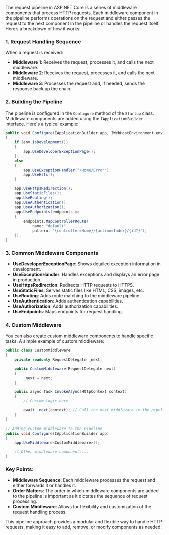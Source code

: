 The request pipeline in ASP.NET Core is a series of middleware components that process HTTP requests. Each middleware component in the pipeline performs operations on the request and either passes the request to the next component in the pipeline or handles the request itself. Here’s a breakdown of how it works:

### 1. **Request Handling Sequence**
When a request is received:
- **Middleware 1**: Receives the request, processes it, and calls the next middleware.
- **Middleware 2**: Receives the request, processes it, and calls the next middleware.
- **Middleware 3**: Processes the request and, if needed, sends the response back up the chain.

### 2. **Building the Pipeline**
The pipeline is configured in the `Configure` method of the `Startup` class. Middleware components are added using the `IApplicationBuilder` interface. Here's a typical example:

```csharp
public void Configure(IApplicationBuilder app, IWebHostEnvironment env)
{
    if (env.IsDevelopment())
    {
        app.UseDeveloperExceptionPage();
    }
    else
    {
        app.UseExceptionHandler("/Home/Error");
        app.UseHsts();
    }

    app.UseHttpsRedirection();
    app.UseStaticFiles();
    app.UseRouting();
    app.UseAuthentication();
    app.UseAuthorization();
    app.UseEndpoints(endpoints =>
    {
        endpoints.MapControllerRoute(
            name: "default",
            pattern: "{controller=Home}/{action=Index}/{id?}");
    });
}
```

### 3. **Common Middleware Components**
- **UseDeveloperExceptionPage**: Shows detailed exception information in development.
- **UseExceptionHandler**: Handles exceptions and displays an error page in production.
- **UseHttpsRedirection**: Redirects HTTP requests to HTTPS.
- **UseStaticFiles**: Serves static files like HTML, CSS, images, etc.
- **UseRouting**: Adds route matching to the middleware pipeline.
- **UseAuthentication**: Adds authentication capabilities.
- **UseAuthorization**: Adds authorization capabilities.
- **UseEndpoints**: Maps endpoints for request handling.

### 4. **Custom Middleware**
You can also create custom middleware components to handle specific tasks. A simple example of custom middleware:

```csharp
public class CustomMiddleware
{
    private readonly RequestDelegate _next;

    public CustomMiddleware(RequestDelegate next)
    {
        _next = next;
    }

    public async Task InvokeAsync(HttpContext context)
    {
        // Custom logic here

        await _next(context); // Call the next middleware in the pipeline
    }
}

// Adding custom middleware to the pipeline
public void Configure(IApplicationBuilder app)
{
    app.UseMiddleware<CustomMiddleware>();

    // Other middleware components...
}
```

### Key Points:
- **Middleware Sequence**: Each middleware processes the request and either forwards it or handles it.
- **Order Matters**: The order in which middleware components are added to the pipeline is important as it dictates the sequence of request processing.
- **Custom Middleware**: Allows for flexibility and customization of the request handling process.

This pipeline approach provides a modular and flexible way to handle HTTP requests, making it easy to add, remove, or modify components as needed.
